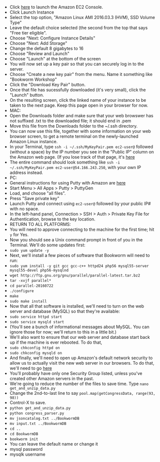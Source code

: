 * Click [here](https://console.aws.amazon.com/ec2/v2/home?region=us-east-1#) to launch the Amazon EC2 Console.
* Click Launch Instance
* Select the top option, "Amazon Linux AMI 2016.03.3 (HVM), SSD Volume Type"
* Leave the default choice selected (the second from the top that says "Free tier eligible".
* Choose "Next: Configure Instance Details"
* Choose "Next: Add Storage"
* Change the default 8 gigabytes to 16
* Choose "Review and Launch"
* Choose "Launch" at the bottom of the screen
* You will now set up a key pair so that you can securely log in to the server.
* Choose "Create a new key pair" from the menu. Name it something like "Bookworm Workshop"
* Click the "Download Key Pair" button.
* Once that file has sucessfully downloaded (it's very small), click the "Launch" button.
* On the resulting screen, click the linked name of your instance to be taken to the next page. Keep this page open in your browser for now.
* MAC:
* Open the Downloads folder and make sure that your web browswer has not suffixed .txt to the downloaded file; it should end in .pem
* Move this file from the Downloads folder to the ~/.ssh directory. 
* You can now use this file, together with some information on your web browser screen, to get a remote terminal on the newly-launched Amazon Linux instance.
*  In your Terminal, type `ssh -i ~/.ssh/MyKeyPair.pem ec2-user@` followed (without a space) by the IP number you see in the "Public IP" column on the Amazon web page. (If you lose track of that page, it's [here](https://console.aws.amazon.com/ec2/v2/home?region=us-east-1#Instances)
* The entire command should look something like `ssh -i ~/.ssh/MyKeyPair.pem ec2-user@54.166.243.250`, with your own IP address instead.
* PC:
* General instructions for using Putty with Amazon are [here](http://docs.aws.amazon.com/AWSEC2/latest/UserGuide/putty.html)
* Start Menu > All Apps > Putty > PuttyGen
* Load, and choose "all files".
* Press "Save private key"
* Launch Putty and connect using `ec2-user@` followed by your public IP# with no space.
* In the left-hand panel, Connection > SSH > Auth > Private Key File for Authentication, browse to the key location.
* RETURN TO ALL PLATFORMS:
* You will need to approve connecting to the machine for the first time; hit `y` for Yes.
* Now you should see a Unix command prompt in front of you in the Terminal. We'll do some updates first:
* `sudo yum update -y`
* Next, we'll install a few pieces of software that Bookworm will need to run:
* `sudo yum install -y git gcc gcc-c++ httpd24 php56 mysql55-server mysql55-devel php56-mysqlnd`
* `wget http://ftp.gnu.org/gnu/parallel/parallel-latest.tar.bz2`
* `tar -xvjf parallel*`
* `cd parallel-20160722`
* `./configure`
* `make`
* `sudo make install`
* Now that all that software is installed, we'll need to turn on the web server and database (MySQL) so that they're available:
* `sudo service httpd start`
* `sudo service mysqld start`
* (You'll see a bunch of informational messages about MySQL. You can ignore those for now; we'll return to this in a little bit.)
* We'll also want to ensure that our web server and database start back up if the machine is ever rebooted. To do that,
* `sudo chkconfig httpd on`
* `sudo chkconfig mysqld on`
* And finally, we'll need to open up Amazon's default network security to allow us to actually visit the new web server in our browsers. To do that, we'll need to go [here](https://console.aws.amazon.com/ec2/v2/home?region=us-east-1#SecurityGroups:sort=groupId)
* You'll probably have only one Security Group listed, unless you've created other Amazon servers in the past.
* We're going to reduce the number of the files to save time. Type `nano get_and_unzip_data.py`
* Change the 2nd-to-last line to say `pool.map(getCongressData, range(93, 98))`
* Control-X to save.
* `python get_and_unzip_data.py`
* `python congress_parser.py`
* `mv jsoncatalog.txt ../BookwormDB`
* `mv input.txt ../BookwormDB`
* `cd ..`
* `cd BookwormDB`
* `bookworm init`
* You can leave the default name or change it
* mysql password
* mysqlk username
